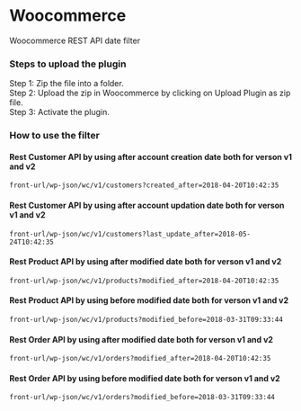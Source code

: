 # Woocommerce
Woocommerce REST API date filter

<h3>Steps to upload the plugin</h3>
Step 1: Zip the file into a folder.<br>
Step 2: Upload the zip in Woocommerce by clicking on Upload Plugin as zip file.<br>
Step 3: Activate the plugin.

<h3>How to use the filter</h3>
<h4>Rest Customer API by using after account creation date both for verson v1 and v2</h4>
    
    front-url/wp-json/wc/v1/customers?created_after=2018-04-20T10:42:35
    
<h4>Rest Customer API by using after account updation date both for verson v1 and v2</h4>
    
    front-url/wp-json/wc/v1/customers?last_update_after=2018-05-24T10:42:35
    
<h4>Rest Product API by using after modified date both for verson v1 and v2</h4>
    
    front-url/wp-json/wc/v1/products?modified_after=2018-04-20T10:42:35
    
<h4>Rest Product API by using before modified date both for verson v1 and v2</h4>
    
    front-url/wp-json/wc/v1/products?modified_before=2018-03-31T09:33:44
    
<h4>Rest Order API by using after modified date both for verson v1 and v2</h4>
    
    front-url/wp-json/wc/v1/orders?modified_after=2018-04-20T10:42:35
    
<h4>Rest Order API by using before modified date both for verson v1 and v2</h4>

    front-url/wp-json/wc/v1/orders?modified_before=2018-03-31T09:33:44
